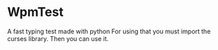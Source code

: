 # WpmTest
A fast typing test made with python
For using that you must import the curses library. Then you can use it.
